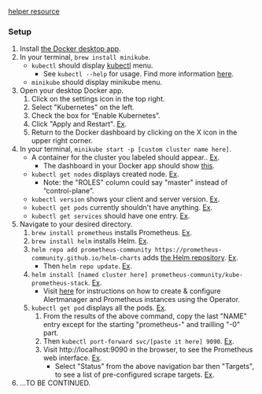 [helper resource](https://docs.github.com/en/get-started/writing-on-github/getting-started-with-writing-and-formatting-on-github/basic-writing-and-formatting-syntax)

### Setup
1. Install [the Docker desktop app](https://www.docker.com/products/docker-desktop/).
2. In your terminal, `brew install minikube`.
    - `kubectl` should display [kubectl](https://kubernetes.io/docs/reference/kubectl/kubectl/) menu.
        - See `kubectl --help` for usage. Find more information [here](https://kubernetes.io/docs/reference/kubectl/).
    -  `minikube` should display minikube menu.
3. Open your desktop Docker app.
    1. Click on the settings icon in the top right.
    2. Select "Kubernetes" on the left.
    3. Check the box for “Enable Kubernetes”.
    4. Click "Apply and Restart". [Ex](/public/setupExs/apply-restart.png).
    5. Return to the Docker dashboard by clicking on the X icon in the upper right corner.
4. In your terminal, `minikube start -p [custom cluster name here]`.
    - A container for the cluster you labeled should appear.. [Ex](/public/setupExs/minikube-start.jpg).
        - The dashboard in your Docker app should show [this](/public/setupExs/containers.png).
    - `kubectl get nodes` displays created node. [Ex](/public/setupExs/kubectl-get-nodes.png).
        - Note: the "ROLES" column could say "master" instead of “control-plane”.
    - `kubectl version` shows your client and server version. [Ex](/public/setupExs/kubectl-version.png).
    - `kubectl get pods` currently shouldn't have anything. [Ex](/public/setupExs/kubectl-get-pods.png).
    - `kubectl get services` should have one entry. [Ex](/public/setupExs/kubectl-get-services.png).
5. Navigate to your desired directory.
    1. `brew install prometheus` installs Prometheus. [Ex](/public/setupExs/brew-install-prometheus.png).
    2. `brew install helm` installs Helm. [Ex](/public/setupExs/brew-install-helm.png).
    3. `helm repo add prometheus-community https://prometheus-community.github.io/helm-charts` adds [the Helm repository](https://prometheus-community.github.io/helm-charts/). [Ex](/public/setupExs/helm-repo-add.png).
        - Then `helm repo update`. [Ex](/public/setupExs/helm-repo-update.png).
    4. `helm install [named cluster here] prometheus-community/kube-prometheus-stack`. [Ex](/public/setupExs/helm-install-cluster.png).
        - Visit [here](https://github.com/prometheus-operator/kube-prometheus) for instructions on how to create & configure Alertmanager and Prometheus instances using the Operator.
    5. `kubectl get pod` displays all the pods. [Ex](/public/setupExs/kubectl-get-pod.png).
        1. From the results of the above command, copy the last "NAME" entry except for the starting "prometheus-" and trailling "-0" part.
        2. Then `kubectl port-forward svc/[paste it here] 9090`. [Ex](/public/setupExs/kubectl-port-forward.png).
        3. Visit http://localhost:9090 in the browser, to see the Prometheus web interface. [Ex](/public/setupExs/visit-9090.png).
            - Select "Status" from the above navigation bar then "Targets", to see a list of pre-configured scrape targets. [Ex](/public/setupExs/status-targets.png).
6. ...TO BE CONTINUED.